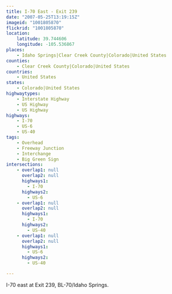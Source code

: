 ```yaml
---
title: I-70 East - Exit 239
date: "2007-05-25T13:19:15Z"
imageid: "1001805870"
flickrid: "1001805870"
location:
    latitude: 39.744606
    longitude: -105.536867
places:
    - Idaho Springs|Clear Creek County|Colorado|United States
counties:
    - Clear Creek County|Colorado|United States
countries:
    - United States
states:
    - Colorado|United States
highwaytypes:
    - Interstate Highway
    - US Highway
    - US Highway
highways:
    - I-70
    - US-6
    - US-40
tags:
    - Overhead
    - Freeway Junction
    - Interchange
    - Big Green Sign
intersections:
    - overlap1: null
      overlap2: null
      highways1:
        - I-70
      highways2:
        - US-6
    - overlap1: null
      overlap2: null
      highways1:
        - I-70
      highways2:
        - US-40
    - overlap1: null
      overlap2: null
      highways1:
        - US-6
      highways2:
        - US-40

---
```

I-70 east at Exit 239, BL-70/Idaho Springs.